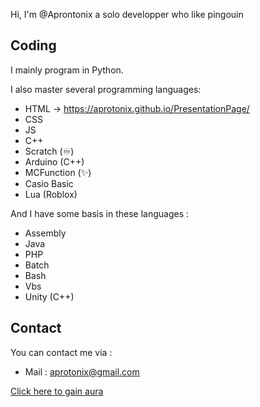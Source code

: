 Hi, I'm @Aprontonix a solo developper who like pingouin


## Coding

I mainly program in Python.

I also master several programming languages: 
 - HTML -> https://aprotonix.github.io/PresentationPage/
 - CSS
 - JS
 - C++
 - Scratch (♾️)
 - Arduino (C++)
 - MCFunction (✨)
 - Casio Basic
 - Lua (Roblox)
   
And I have some basis in these languages :
- Assembly
- Java
- PHP
- Batch
- Bash
- Vbs
- Unity (C++)

## Contact
You can contact me via :
 - Mail : aprotonix@gmail.com


[Click here to gain aura](https://www.youtube.com/watch?v=dQw4w9WgXcQ)
  

<!---
Aprotonix/Aprotonix is a ✨ special ✨ repository because its `README.md` (this file) appears on your GitHub profile.
You can click the Preview link to take a look at your changes.
--->
